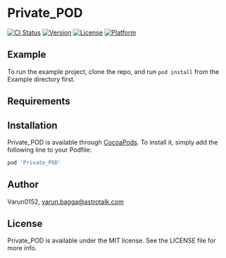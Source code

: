 # Private_POD

[![CI Status](https://img.shields.io/travis/Varun0152/Private_POD.svg?style=flat)](https://travis-ci.org/Varun0152/Private_POD)
[![Version](https://img.shields.io/cocoapods/v/Private_POD.svg?style=flat)](https://cocoapods.org/pods/Private_POD)
[![License](https://img.shields.io/cocoapods/l/Private_POD.svg?style=flat)](https://cocoapods.org/pods/Private_POD)
[![Platform](https://img.shields.io/cocoapods/p/Private_POD.svg?style=flat)](https://cocoapods.org/pods/Private_POD)

## Example

To run the example project, clone the repo, and run `pod install` from the Example directory first.

## Requirements

## Installation

Private_POD is available through [CocoaPods](https://cocoapods.org). To install
it, simply add the following line to your Podfile:

```ruby
pod 'Private_POD'
```

## Author

Varun0152, varun.bagga@astrotalk.com

## License

Private_POD is available under the MIT license. See the LICENSE file for more info.
